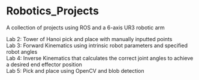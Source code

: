 # Robotics_Projects
A collection of projects using ROS and a 6-axis UR3 robotic arm

Lab 2: Tower of Hanoi pick and place with manually inputted points <br/>
Lab 3: Forward Kinematics using intrinsic robot parameters and specified robot angles <br/>
Lab 4: Inverse Kinematics that calculates the correct joint angles to achieve a desired end effector position <br/>
Lab 5: Pick and place using OpenCV and blob detection <br/>
